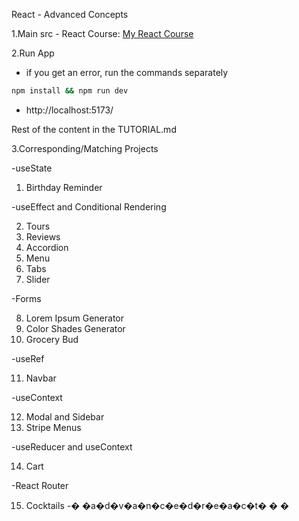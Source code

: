 React - Advanced Concepts

1.Main src - React Course: [My React Course](https://www.udemy.com/course/react-tutorial-and-projects-course/?referralCode=FEE6A921AF07E2563CEF)

2.Run App

- if you get an error, run the commands separately

```sh
npm install && npm run dev
```

- http://localhost:5173/

Rest of the content in the TUTORIAL.md

3.Corresponding/Matching Projects

-useState

1. Birthday Reminder

-useEffect and Conditional Rendering

2. Tours
3. Reviews
4. Accordion
5. Menu
6. Tabs
7. Slider

-Forms

8. Lorem Ipsum Generator
9. Color Shades Generator
10. Grocery Bud

-useRef

11. Navbar

-useContext

12. Modal and Sidebar
13. Stripe Menus

-useReducer and useContext

14. Cart

-React Router

15. Cocktails
-� �a�d�v�a�n�c�e�d�r�e�a�c�t�
�
�
